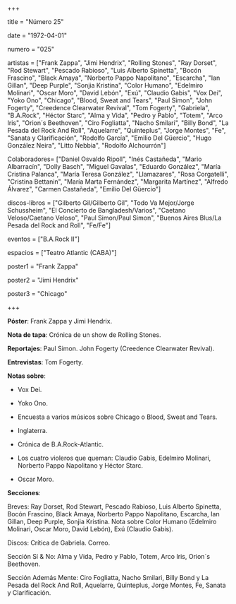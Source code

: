 +++

title = "Número 25"

date = "1972-04-01"

numero = "025"

artistas = ["Frank Zappa", "Jimi Hendrix", "Rolling Stones", "Ray Dorset", "Rod Stewart", "Pescado Rabioso", "Luis Alberto Spinetta", "Bocón Frascino", "Black Amaya", "Norberto Pappo Napolitano", "Escarcha", "Ian Gillan", "Deep Purple", "Sonjia Kristina", "Color Humano", "Edelmiro Molinari", "Oscar Moro", "David Lebón", "Exú", "Claudio Gabis", "Vox Dei", "Yoko Ono", "Chicago", "Blood, Sweat and Tears", "Paul Simon", "John Fogerty", "Creedence Clearwater Revival", "Tom Fogerty", "Gabriela", "B.A.Rock", "Héctor Starc", "Alma y Vida", "Pedro y Pablo", "Totem", "Arco Iris", "Orion´s Beethoven", "Ciro Fogliatta", "Nacho Smilari", "Billy Bond", "La Pesada del Rock And Roll", "Aquelarre", "Quinteplus", "Jorge Montes", "Fe", "Sanata y Clarificación", "Rodolfo García", "Emilio Del Güercio", "Hugo González Neira", "Litto Nebbia", "Rodolfo Alchourrón"]

Colaboradores= ["Daniel Osvaldo Ripoll", "Inés Castañeda", "Mario Albarracín", "Dolly Basch", "Miguel Gavalas", "Eduardo González", "María Cristina Palanca", "María Teresa González", "Llamazares", "Rosa Corgatelli", "Cristina Bettanin", "María Marta Fernández", "Margarita Martínez", "Alfredo Álvarez", "Carmen Castañeda", "Emilio Del Güercio"]

discos-libros = ["Gilberto Gil/Gilberto Gil", "Todo Va Mejor/Jorge Schussheim", "El Concierto de Bangladesh/Varios", "Caetano Veloso/Caetano Veloso", "Paul Simon/Paul Simon", "Buenos Aires Blus/La Pesada del Rock and Roll", "Fe/Fe"]

eventos = ["B.A.Rock II"]

espacios = ["Teatro Atlantic (CABA)"]

poster1 = "Frank Zappa"

poster2 = "Jimi Hendrix"

poster3 = "Chicago"



+++

**Póster**: Frank Zappa y Jimi Hendrix.

**Nota de tapa**: Crónica de un show de Rolling Stones. 

**Reportajes**: Paul Simon. John Fogerty (Creedence Clearwater Revival).

**Entrevistas**: Tom Fogerty.

**Notas sobre**:

- Vox Dei. 
 
- Yoko Ono.

- Encuesta a varios músicos sobre Chicago o Blood, Sweat and Tears. 

- Inglaterra.

- Crónica de B.A.Rock-Atlantic. 

- Los cuatro violeros que queman: Claudio Gabis, Edelmiro Molinari, Norberto Pappo Napolitano y Héctor Starc. 

- Oscar Moro. 


**Secciones**:

Breves: Ray Dorset, Rod Stewart, Pescado Rabioso, Luis Alberto Spinetta, Bocón Frascino, Black Amaya, Norberto Pappo Napolitano, Escarcha, Ian Gillan, Deep Purple, Sonjia Kristina. Nota sobre Color Humano (Edelmiro Molinari, Oscar Moro, David Lebón), Exú (Claudio Gabis). 

Discos: Crítica de Gabriela. Correo. 

Sección Sí & No: Alma y Vida, Pedro y Pablo, Totem, Arco Iris, Orion´s Beethoven. 

Sección Además Mente: Ciro Fogliatta, Nacho Smilari, Billy Bond y La Pesada del Rock And Roll, Aquelarre, Quinteplus, Jorge Montes, Fe, Sanata y Clarificación. 
